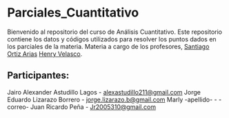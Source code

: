 # Parciales_Cuantitativo
Bienvenido al repositorio del curso de Análisis Cuantitativo. Este repositorio contiene los datos y códigos utilizados para resolver los puntos dados en los parciales de la materia. Materia a cargo de los profesores, [Santiago Ortiz Arias](https://www.researchgate.net/profile/Santiago-Ortiz)
[Henry Velasco](https://www.researchgate.net/profile/Henry-Velasco).


## Participantes:
Jairo Alexander Astudillo Lagos - alexastudillo211@gmail.com 
Jorge Eduardo Lizarazo Borrero - jorge.lizarazo.b@gmail.com
Marly -apellido- - -correo-
Juan Ricardo Peña - Jr2005310@gmail.com
